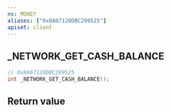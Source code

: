 ```yaml
---
ns: MONEY
aliases: ["0x8A67120DBC299525"]
apiset: client
---
```

## _NETWORK_GET_CASH_BALANCE

```c
// 0x8A67120DBC299525
int _NETWORK_GET_CASH_BALANCE();
```



## Return value

